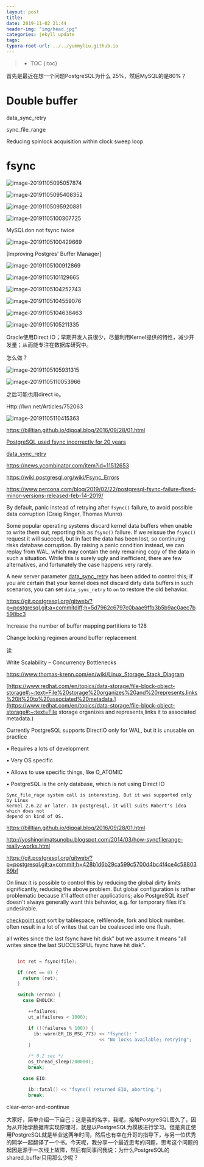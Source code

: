 ```yaml
---
layout: post
title: 
date: 2019-11-02 21:44
header-img: "img/head.jpg"
categories: jekyll update
tags:
typora-root-url: ../../yummyliu.github.io
---
```

> * TOC
{:toc}

首先是最近在想一个问题PostgreSQL为什么 25%，然后MySQL的是80%？

# Double buffer

data_sync_retry

sync_file_range

Reducing spinlock acquisition within clock sweep loop

# fsync

![image-20191105095057874](/image/1103-sharedbuffer.png)



![image-20191105095408352](/image/1103-sb01.png)



![image-20191105095920881](/image/1103s-sb3.png)



![image-20191105100307725](/image/1103-sb4.png)

MySQLdon not fsync twice

![image-20191105100429669](/image/1103-sb5.png)

[Improving Postgres' Buffer Manager]



![image-20191105100912869](/image/1103-sb6.png)

![image-20191105101129665](/image/1103-sb7.png)



![image-20191105104252743](/image/1103-sb8.png)

![image-20191105104559076](/image/1103-sb9.png)



![image-20191105104638463](/image/1103-sb10.png)



![image-20191105105211335](/image/1103-失败1.png)

Oracle使用Direct IO；早期开发人员很少，尽量利用Kernel提供的特性，减少开发量；从而能专注在数据库研究中。

怎么做？



![image-20191105105931315](/image/1103-sb12.png)



![image-20191105110053966](/image/1103-sb13.png)

之后可能也用direct io。

Http://lwn.net/Articles/752063



![image-20191105110415363](/image/1103-sb14.png)

https://billtian.github.io/digoal.blog/2016/09/28/01.html



[PostgreSQL used fsync incorrectly for 20 years](https://fosdem.org/2019/schedule/event/postgresql_fsync/)



[data_sync_retry](https://www.postgresql.org/docs/10/runtime-config-error-handling.html#GUC-DATA-SYNC-RETRY)

https://news.ycombinator.com/item?id=11512653

https://wiki.postgresql.org/wiki/Fsync_Errors

https://www.percona.com/blog/2019/02/22/postgresql-fsync-failure-fixed-minor-versions-released-feb-14-2019/

By default, panic instead of retrying after `fsync()` failure, to avoid possible data corruption (Craig Ringer, Thomas Munro)

Some popular operating systems discard kernel data buffers when unable to write them out, reporting this as `fsync()` failure. If we reissue the `fsync()` request it will succeed, but in fact the data has been lost, so continuing risks database corruption. By raising a panic condition instead, we can replay from WAL, which may contain the only remaining copy of the data in such a situation. While this is surely ugly and inefficient, there are few alternatives, and fortunately the case happens very rarely.

A new server parameter [data_sync_retry](https://www.postgresql.org/docs/11/runtime-config-error-handling.html#GUC-DATA-SYNC-RETRY) has been added to control this; if you are certain that your kernel does not discard dirty data buffers in such scenarios, you can set `data_sync_retry` to `on` to restore the old behavior.





https://git.postgresql.org/gitweb/?p=postgresql.git;a=commitdiff;h=5d7962c6797c0baae9ffb3b5b9ac0aec7b598bc3



Increase the number of buffer mapping partitions to 128



Change locking regimen around buffer replacement



读

Write Scalability – Concurrency Bottlenecks





https://www.thomas-krenn.com/en/wiki/Linux_Storage_Stack_Diagram



[https://www.redhat.com/en/topics/data-storage/file-block-object-storage#:~:text=File%20storage%20organizes%20and%20represents,links%20it%20to%20associated%20metadata.](https://www.redhat.com/en/topics/data-storage/file-block-object-storage#:~:text=File storage organizes and represents,links it to associated metadata.)





 Currently PostgreSQL supports DirectIO only for WAL, but it is unusable on practice 

• Requires a lots of development 

• Very OS specific 

• Allows to use specific things, like O_ATOMIC 

• PostgreSQL is the only database, which is not using Direct IO





```
Sync_file_rage system call is interesting. But it was supported only by Linux 
kernel 2.6.22 or later. In postgresql, it will suits Robert's idea which does not 
depend on kind of OS.
```

https://billtian.github.io/digoal.blog/2016/09/28/01.html



http://yoshinorimatsunobu.blogspot.com/2014/03/how-syncfilerange-really-works.html



https://git.postgresql.org/gitweb/?p=postgresql.git;a=commit;h=428b1d6b29ca599c5700d4bc4f4ce4c5880369bf



On linux it is possible to control this by reducing the global dirty
limits significantly, reducing the above problem. But global
configuration is rather problematic because it'll affect other
applications; also PostgreSQL itself doesn't always generally want this
behavior, e.g. for temporary files it's undesirable.





[checkpoint sort](https://git.postgresql.org/gitweb/?p=postgresql.git;a=commitdiff;h=9cd00c457e6a1ebb984167ac556a9961812a683c)  sort by tablespace, relfilenode, fork and block number.  often result in a lot of writes that can be
coalesced into one flush.





all writes since the
last fsync have hit disk" but we assume it means "all writes since the last
SUCCESSFUL fsync have hit disk".





```c

    int ret = fsync(file);

    if (ret == 0) {
      return (ret);
    }

    switch (errno) {
      case ENOLCK:

        ++failures;
        ut_a(failures < 1000);

        if (!(failures % 100)) {
          ib::warn(ER_IB_MSG_773) << "fsync(): "
                                  << "No locks available; retrying";
        }

        /* 0.2 sec */
        os_thread_sleep(200000);
        break;

      case EIO:

        ib::fatal() << "fsync() returned EIO, aborting.";
        break;


```

clear-error-and-continue

大家好，简单介绍一下自己；这是我的名字，我呢，接触PostgreSQL蛮久了，因为从开始学数据库实现原理时，就是以PostgreSQL为模板进行学习。但是真正使用PostgreSQL就是毕业这两年时间，然后也有幸在升哥的指导下，与另一位优秀的同学一起翻译了一个书。今天呢，我分享一个最近思考的问题，思考这个问题的起因是源于一次线上故障，然后有同事问我说：为什么PostgreSQL的shared_buffer只用那么少呢？